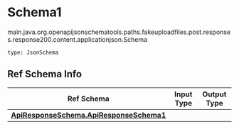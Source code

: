 # Schema1
main.java.org.openapijsonschematools.paths.fakeuploadfiles.post.responses.response200.content.applicationjson.Schema
```
type: JsonSchema
```

## Ref Schema Info
Ref Schema | Input Type | Output Type
---------- | ---------- | -----------
[**ApiResponseSchema.ApiResponseSchema1**](../../../../../../../../hematools/components/schemas/ApiResponseSchema.md) |  | 
